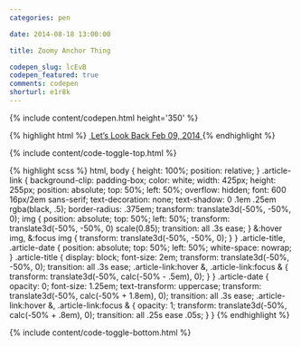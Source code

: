 ```yaml
---
categories: pen

date: 2014-08-18 13:00:00

title: Zoomy Anchor Thing

codepen_slug: lcEvB
codepen_featured: true
comments: codepen
shorturl: e1r8k
---
```



{% include content/codepen.html height='350' %}

{% highlight html %}
<a href="#" class="article-link">
    <img src="/images/banners/lets-look-back_mobile.png" alt="">
    <span class="article-title">Let’s Look Back</span>
    <time class="article-date" datetime="2014-02-09T02:19:00+00:00">Feb 09, 2014</time>
</a>
{% endhighlight %}

{% include content/code-toggle-top.html %}

{% highlight scss %}
html,
body {
    height: 100%;
    position: relative;
}
.article-link {
    background-clip: padding-box;
    color: white;
    width: 425px;
    height: 255px;
    position: absolute;
    top: 50%;
    left: 50%;
    overflow: hidden;
    font: 600 16px/2em sans-serif;
    text-decoration: none;
    text-shadow: 0 .1em .25em rgba(black, .5);
    border-radius: .375em;
    transform: translate3d(-50%, -50%, 0);
    img {
        position: absolute;
        top: 50%;
        left: 50%;
        transform: translate3d(-50%, -50%, 0) scale(0.85);
        transition: all .3s ease;
    }
    &:hover img,
    &:focus img {
        transform: translate3d(-50%, -50%, 0);
    }
}
.article-title,
.article-date {
    position: absolute;
    top: 50%;
    left: 50%;
    white-space: nowrap;
}
.article-title {
    display: block;
    font-size: 2em;
    transform: translate3d(-50%, -50%, 0);
    transition: all .3s ease;
    .article-link:hover &,
    .article-link:focus & {
        transform: translate3d(-50%, calc(-50% - .5em), 0);
    }
}
.article-date {
    opacity: 0;
    font-size: 1.25em;
    text-transform: uppercase;
    transform: translate3d(-50%, calc(-50% + 1.8em), 0);
    transition: all .3s ease;
    .article-link:hover &,
    .article-link:focus & {
        opacity: 1;
        transform: translate3d(-50%, calc(-50% + .8em), 0);
        transition: all .25s ease .05s;
    }
}
{% endhighlight %}

{% include content/code-toggle-bottom.html %}
